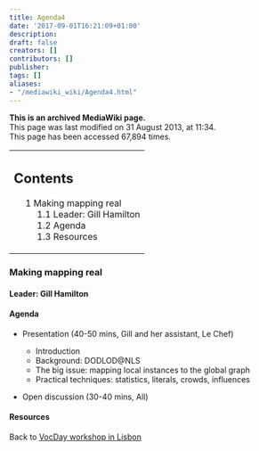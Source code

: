 ```yaml
---
title: Agenda4
date: '2017-09-01T16:21:09+01:00'
description: 
draft: false
creators: []
contributors: []
publisher: 
tags: []
aliases:
- "/mediawiki_wiki/Agenda4.html"
---
```


 **This is an archived MediaWiki page.**  
This page was last modified on 31 August 2013, at 11:34.  
This page has been accessed 67,894 times.

<table id="toc" class="toc">
  <tr>
    <td>
      <div id="toctitle">
        <h2>Contents</h2>
      </div>
      <ul>
        <li class="toclevel-1 tocsection-1">
          <a href="#Making_mapping_real"><span class="tocnumber">1</span> <span class="toctext">Making mapping real</span></a>
          <ul>
            <li class="toclevel-2 tocsection-2"><a href="#Leader:_Gill_Hamilton"><span class="tocnumber">1.1</span> <span class="toctext">Leader: Gill Hamilton</span></a></li>
            <li class="toclevel-2 tocsection-3"><a href="#Agenda"><span class="tocnumber">1.2</span> <span class="toctext">Agenda</span></a></li>
            <li class="toclevel-2 tocsection-4"><a href="#Resources"><span class="tocnumber">1.3</span> <span class="toctext">Resources</span></a></li>
          </ul>
        </li>
      </ul>
    </td>
  </tr>
</table>

### Making mapping real

#### Leader: Gill Hamilton

#### Agenda

- Presentation (40-50 mins, Gill and her assistant, Le Chef)
  - Introduction 
  - Background: DODLOD@NLS 
  - The big issue: mapping local instances to the global graph 
  - Practical techniques: statistics, literals, crowds, influences

- Open discussion (30-40 mins, All)

#### Resources

Back to [VocDay workshop in Lisbon](/mediawiki_wiki/VocDay_workshop_in_Lisbon "VocDay workshop in Lisbon")

